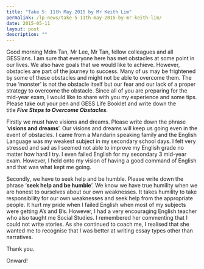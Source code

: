 ```yaml
---
title: "Take 5: 11th May 2015 by Mr Keith Lim"
permalink: /lp-news/take-5-11th-may-2015-by-mr-keith-lim/
date: 2015-05-11
layout: post
description: ""
---
```

Good morning Mdm Tan, Mr Lee, Mr Tan, fellow colleagues and all GESSians. I am sure that everyone here has met obstacles at some point in our lives. We also have goals that we would like to achieve. However, obstacles are part of the journey to success. Many of us may be frightened by some of these obstacles and might not be able to overcome them. The true ‘monster’ is not the obstacle itself but our fear and our lack of a proper strategy to overcome the obstacle. Since all of you are preparing for the mid-year exam, I would like to share with you my experience and some tips. Please take out your pen and GESS Life Booklet and write down the title **_Five Steps to Overcome Obstacles_**.

Firstly we must have visions and dreams. Please write down the phrase ‘**visions and dreams**’. Our visions and dreams will keep us going even in the event of obstacles. I came from a Mandarin speaking family and the English Language was my weakest subject in my secondary school days. I felt very stressed and sad as I seemed not able to improve my English grade no matter how hard I try. I even failed English for my secondary 3 mid-year exam. However, I held onto my vision of having a good command of English and that was what kept me going.

Secondly, we have to seek help and be humble. Please write down the phrase ‘**seek help and be humble**’. We know we have true humility when we are honest to ourselves about our own weaknesses. It takes humility to take responsibility for our own weaknesses and seek help from the appropriate people. It hurt my pride when I failed English when most of my subjects were getting A’s and B’s. However, I had a very encouraging English teacher who also taught me Social Studies. I remembered her commenting that I could not write stories. As she continued to coach me, I realised that she wanted me to recognise that I was better at writing essay types other than narratives.

Thank you.

Onward!